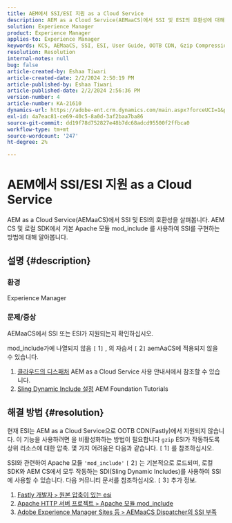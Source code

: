 ```yaml
---
title: AEM에서 SSI/ESI 지원 as a Cloud Service
description: AEM as a Cloud Service(AEMaaCS)에서 SSI 및 ESI의 호환성에 대해 알아봅니다.
solution: Experience Manager
product: Experience Manager
applies-to: Experience Manager
keywords: KCS, AEMaaCS, SSI, ESI, User Guide, OOTB CDN, Gzip Compression, AEM Foundation, SDI, SDK
resolution: Resolution
internal-notes: null
bug: false
article-created-by: Eshaa Tiwari
article-created-date: 2/2/2024 2:50:19 PM
article-published-by: Eshaa Tiwari
article-published-date: 2/2/2024 2:56:36 PM
version-number: 4
article-number: KA-21610
dynamics-url: https://adobe-ent.crm.dynamics.com/main.aspx?forceUCI=1&pagetype=entityrecord&etn=knowledgearticle&id=b9a17660-dac1-ee11-9079-6045bd006268
exl-id: 4a7eac81-ce69-40c5-8a0d-3af2baa7ba86
source-git-commit: dd19f78d752827e48b7dc68adcd95500f2ffbca0
workflow-type: tm+mt
source-wordcount: '247'
ht-degree: 2%

---
```


# AEM에서 SSI/ESI 지원 as a Cloud Service


AEM as a Cloud Service(AEMaaCS)에서 SSI 및 ESI의 호환성을 살펴봅니다. AEM CS 및 로컬 SDK에서 기본 Apache 모듈 mod_include 를 사용하여 SSI를 구현하는 방법에 대해 알아봅니다.

## 설명 {#description}


### <b>환경</b>

Experience Manager



### <b>문제/증상</b>

AEMaaCS에서 SSI 또는 ESI가 지원되는지 확인하십시오.

mod_include가에 나열되지 않음 `[` 1`]` , 의 자습서 `[` 2`]`  aemAaCS에 적용되지 않을 수 있습니다.

1. [클라우드의 디스패처](https://experienceleague.adobe.com/docs/experience-manager-cloud-service/content/implementing/content-delivery/disp-overview.html) AEM as a Cloud Service 사용 안내서에서 참조할 수 있습니다.
2. [Sling Dynamic Include 설정](https://experienceleague.adobe.com/docs/experience-manager-learn/foundation/development/set-up-sling-dynamic-include.html) AEM Foundation Tutorials





## 해결 방법 {#resolution}


현재 ESI는 AEM as a Cloud Service으로 OOTB CDN(Fastly)에서 지원되지 않습니다. 이 기능을 사용하려면 을 비활성화하는 방법이 필요합니다 `gzip` ESI가 작동하도록 상위 리소스에 대한 압축. 몇 가지 어려움은 다음과 같습니다. `[` 1`]`  를 참조하십시오.

SSI와 관련하여 Apache 모듈 `'mod_include'` `[` 2`]`  는 기본적으로 로드되며, 로컬 SDK와 AEM CS에서 모두 작동하는 SDI(Sling Dynamic Includes)를 사용하여 SSI에 사용할 수 있습니다. 다음 커뮤니티 문서를 참조하십시오. `[` 3`]`  추가 정보.

1. [Fastly 개발자 `>`  원본 압축이 있는 esi](https://developer.fastly.com/reference/vcl/statements/esi/#esi-with-origin-compression)
2. [Apache HTTP 서버 프로젝트 `>`  Apache 모듈 mod_include](https://httpd.apache.org/docs/2.4/mod/mod_include.html)
3. [Adobe Experience Manager Sites 등 `>`  AEMaaCS Dispatcher의 SSI 부족](https://experienceleaguecommunities.adobe.com/t5/adobe-experience-manager/lack-of-ssi-in-aemaacs-dispatcher/td-p/392044)
